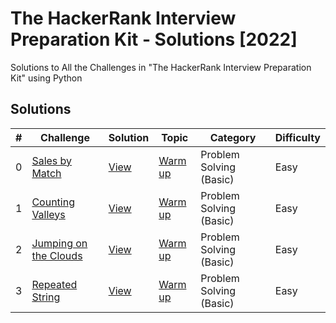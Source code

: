 # The HackerRank Interview Preparation Kit - Solutions [2022]
Solutions to All the Challenges in "The HackerRank Interview Preparation Kit" using Python

## Solutions
| #   | Challenge | Solution | Topic | Category | Difficulty |
| --- | ---       | ---      | ---   | ---      | ---        |
| 0  | [Sales by Match](https://www.hackerrank.com/challenges/sock-merchant/problem?h_l=interview&isFullScreen=false&playlist_slugs%5B%5D%5B%5D=interview-preparation-kit&playlist_slugs%5B%5D%5B%5D=warmup)   | [View](https://github.com/naumanaarif/hackerrank-solutions-python/blob/main/warmup_challenges/sales_by_match.py) | [Warm up](https://www.hackerrank.com/interview/interview-preparation-kit/warmup/challenges) | Problem Solving (Basic) | Easy       |
| 1  | [Counting Valleys]([https://www.hackerrank.com/challenges/sock-merchant/problem?h_l=interview&isFullScreen=false&playlist_slugs%5B%5D%5B%5D=interview-preparation-kit&playlist_slugs%5B%5D%5B%5D=warmup](https://www.hackerrank.com/challenges/counting-valleys/problem?h_l=interview&isFullScreen=false&playlist_slugs%5B%5D=interview-preparation-kit&playlist_slugs%5B%5D=warmup)) | [View](https://github.com/naumanaarif/hackerrank-solutions-python/blob/main/warmup_challenges/counting_valleys.py) | [Warm up](https://www.hackerrank.com/interview/interview-preparation-kit/warmup/challenges) | Problem Solving (Basic) | Easy       |
| 2  | [Jumping on the Clouds](https://www.hackerrank.com/challenges/jumping-on-the-clouds/problem?h_l=interview&isFullScreen=false&playlist_slugs%5B%5D%5B%5D=interview-preparation-kit&playlist_slugs%5B%5D%5B%5D=warmup) | [View](https://github.com/naumanaarif/hackerrank-solutions-python/blob/main/warmup_challenges/jumping_on_the_clouds.py) | [Warm up](https://www.hackerrank.com/interview/interview-preparation-kit/warmup/challenges) | Problem Solving (Basic) | Easy       |
| 3  | [Repeated String](https://www.hackerrank.com/challenges/sock-merchant/problem?h_l=interview&isFullScreen=false&playlist_slugs%5B%5D%5B%5D=interview-preparation-kit&playlist_slugs%5B%5D%5B%5D=warmup) | [View](https://github.com/naumanaarif/hackerrank-solutions-python/blob/main/warmup_challenges/sales_by_match.py) | [Warm up](https://www.hackerrank.com/interview/interview-preparation-kit/warmup/challenges) | Problem Solving (Basic) | Easy       |
